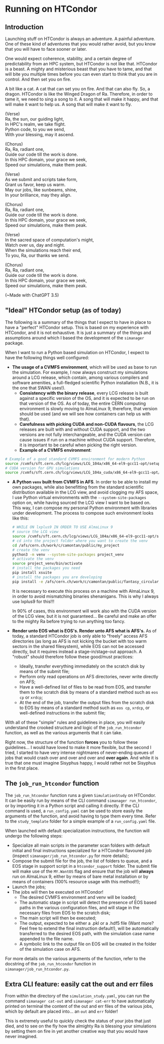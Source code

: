 # Running on HTCondor

## Introduction

Launching stuff on HTCondor is always an adventure. A painful adventure. One of these kind of adventures that you would rather avoid, but you know that you will have to face sooner or later.

One would expect coherence, stability, and a certain degree of predictability from an HPC system, but HTCondor is not like that. HTCondor is a beast. A mighty and misterious beast that you have to tame, and that will bite you multiple times before you can even start to think that you are in control. And then set you on fire.

A bit like a cat. A cat that can set you on fire. And that can also fly. So, a dragon. HTCondor is like the Winged Dragon of Ra. Therefore, in order to tame it, we need to sing a song to it. A song that will make it happy, and that will make it want to help us. A song that will make it want to fly.

(Verse)  
Ra, the sun, our guiding light,  
In HPC's realm, we take flight.  
Python code, to you we send,  
With your blessing, may it ascend.  

(Chorus)  
Ra, Ra, radiant one,  
Guide our code till the work is done.  
In this HPC domain, your grace we seek,  
Speed our simulations, make them peak.  

(Verse)  
As we submit and scripts take form,  
Grant us favor, keep us warm.  
May our jobs, like sunbeams, shine,  
In your brilliance, may they align.  

(Chorus)  
Ra, Ra, radiant one,  
Guide our code till the work is done.  
In this HPC domain, your grace we seek,  
Speed our simulations, make them peak.  

(Verse)  
In the sacred space of computation's might,  
Watch over us, day and night.  
When the simulations reach their end,  
To you, Ra, our thanks we send.  

(Chorus)  
Ra, Ra, radiant one,  
Guide our code till the work is done.  
In this HPC domain, your grace we seek,  
Speed our simulations, make them peak.  

(~Made with ChatGPT 3.5)

## "Ideal" HTCondor setup (as of today)

The following is a summary of the things that I expect to have in place to have a "perfect" HTCondor setup. This is based on my experience with HTCondor, and it is not exhaustive. It is just a summary of the things and assumptions around which I based the development of the ```simanager``` package.

When I want to run a Python based simulation on HTCondor, I expect to have the following things well configured:

* **The usage of a CVMFS environment**, which will be used as base to run the simulation. For example, I now always construct my simulations around a LCG release, which contain, among various compilers and software amenities, a full-fledged scientific Python installation (N.B., it is the one that SWAN uses!).
  * **Consistency with the binary release**, every LCG release is built against a specific version of the OS, and it is expected to be run on that version of the OS. As of today, the entire CERN computing environment is slowly moving to AlmaLinux 9, therefore, that version should be used (and we will see how containers can help us with that).
  * **Carefulness with picking CUDA and non-CUDA flavours**, the LCG releases are built with and without CUDA support, and the two versions are not fully interchangeable, and the CUDA version can cause issues if run on a machine without CUDA support. Therefore, it is important to be careful when picking the right version.
  * **Example of a CVMFS environment**: 
``` bash
# Example of a good standard CVMFS environment for modern Python
source /cvmfs/sft.cern.ch/lcg/views/LCG_104a/x86_64-el9-gcc11-opt/setup.sh
# CUDA version for GPU simulations
source /cvmfs/sft.cern.ch/lcg/views/LCG_104a_cuda/x86_64-el9-gcc11-opt/setup.sh
```
* **A Python ```venv``` built from CVMFS in AFS**. In order to be able to install my own packages, while also benefitting from the standard scientific distribution available in the LCG view, and avoid clogging my AFS space, I use Python virtual environments with the ```--system-site-packages``` option on, while having sourced the LCG view I want to be based on. This way, I can compose my personal Python environment with libraries under development. The process to compose such environment looks like this:
    ```bash
    # WHILE ON lxplus9 IN ORDER TO USE AlmaLinux 9
    # source the LCG view
    source /cvmfs/sft.cern.ch/lcg/views/LCG_104a/x86_64-el9-gcc11-opt/setup.sh
    # cd into the project folder where you want to create the venv
    cd /afs/cern.ch/work/c/camontan/public/my_project
    # create the venv
    python3 -m venv --system-site-packages project_venv
    # activate the venv
    source project_venv/bin/activate
    # install the packages you need
    pip install xsuite
    # install the packages you are developing
    pip install -e /afs/cern.ch/work/c/camontan/public/fantasy_circular_collider
    ```
    It is necessary to execute this process on a machine with AlmaLinux 9, in order to avoid mismatching binaries shenanigans. This is why I always use lxplus9 for this!!!
    
    In 90% of cases, this environment will work also with the CUDA version of the LCG view, but it is not guaranteed... Be careful and make an offer to the mighty Ra before trying to run anything too fancy.

* **Render unto EOS what is EOS's. Render unto AFS what is AFS's.** As of today, a standard HTCondor job is only able to "freely" access AFS directories (as long as AFS is not kicking the bucket with too warm sectors in the shared filesystem), while EOS can not be accessed directly, but it requires instead a stage-in/stage-out approach. A "robust" should therefore follow these good/must practices:
  * Ideally, transfer everything immediately on the scratch disk by means of the submit file;
  * Perform only read operations on AFS directories, never write directly on AFS;
  * Have a well-defined list of files to be read from EOS, and transfer them to the scratch disk by means of a standard method such as ```eos cp``` or ```xrdcp```;
  * At the end of the job, transfer the output files from the scratch disk to EOS by means of a standard method such as ```eos cp```, ```xrdcp```, or well-defined instructions in the submit file;


With all of these "simple" rules and guidelines in place, you will easily understand the crooked structure and logic of the ```job_run_htcondor``` function, as well as the various arguments that it can take.

Right now, the structure of the function **forces** you to follow these guidelines... I would have loved to make it more flexible, but the second I tried, I started to have very intense nightmares of never-ending queues of jobs that would crash over and over and over and **over again**. And while it is true that one must imagine Sisyphus happy, I would rather not be Sisyphus in the first place.

## The ```job_run_htcondor``` function

The ```job_run_htcondor``` function runs a given ```SimulationStudy``` on HTCondor. It can be easily run by means of the CLI command ```simanager run_htcondor```, or by importing it in a Python script and calling it directly. If the CLI command is used, a ```run_config.yaml``` can be used to store easily the arguments of the function, and avoid having to type them every time. Refer to the ```study_template``` folder for a simple example of a ```run_config.yaml``` file.

When launched with default specialization instructions, the function will undergo the following steps:

* Specialize all main scripts in the parameter scan folders with default initial and final instructions specialized for a HTCondror flavoured job (inspect ```simanager/job_run_htcondor.py``` for more details);
* Compose the submit file for the job, the list of folders to queue, and a EOS stage in support script in a ```htcondor_support``` folder. The submit file will make use of the ```MY.WantOS``` flag and ensure that the job will **always** run on AlmaLinux 9, either by means of bare metal installation or by means of containers (100% resource usage with this method!!);
* Launch the jobs;
* The jobs will then be executed on HTCondor! 
  * The desired CVMFS environment and venv will be loaded;
  * The automatic stage in script will detect the presence of EOS based paths in the various configuration files, and will stage in the necessary files from EOS to the scratch disk; 
  * The main script will then be executed;
  * The output, expected to be either a .pkl or a .hdf5 file (Want more? Feel free to extend the final instruction default!), will be automatically transferred to the desired EOS path, with the simulation case name appended to the file name.
  * A symbolic link to the output file on EOS will be created in the folder of the simulation case on AFS.

For more details on the various arguments of the function, refer to the docstring of the ```job_run_htcondor``` function in ```simanager/job_run_htcondor.py```.

## Extra CLI feature: easily cat the out and err files

From within the directory of the ```simulation_study.yaml```, you can run the command ```simanager cat-out``` and ```simanager cat-err``` to have automatically printed on terminal the content of the out and err files of the various jobs, which by default are placed into... an ```out``` and ```err``` folder!

This is extremely useful to quickly check the status of your jobs that just died, and to see on the fly how the almighty Ra is blessing your simulations by setting them on fire in yet another creative way that you would have never imagined.